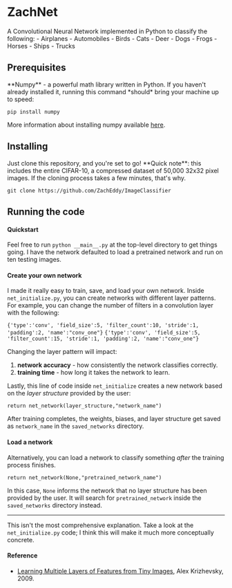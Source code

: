 <h1>ZachNet</h1>
A Convolutional Neural Network implemented in Python to classify the following:
  - Airplanes
  - Automobiles
  - Birds
  - Cats
  - Deer
  - Dogs
  - Frogs
  - Horses
  - Ships
  - Trucks

<h2>Prerequisites</h2>
**Numpy** - a powerful math library written in Python. If you haven't already installed it, running this command *should* bring your machine up to speed:

`pip install numpy`

More information about installing numpy available [here](http://docs.scipy.org/doc/numpy-1.10.1/user/install.html).

<h2>Installing</h2>
Just clone this repository, and you're set to go! **Quick note**: this includes the entire CIFAR-10, a compressed dataset of 50,000 32x32 pixel images. If the cloning process takes a few minutes, that's why. 


`git clone https://github.com/ZachEddy/ImageClassifier`

<h2>Running the code</h2>
<h4>Quickstart </h4>



Feel free to run `python __main__.py` at the top-level directory to get things going. I have the network defaulted to load a pretrained network and run on ten testing images.

<h4>Create your own network</h4>

I made it really easy to train, save, and load your own network. Inside `net_initialize.py`, you can create networks with different layer patterns. For example, you can change the number of filters in a convolution layer with the following:

`{'type':'conv', 'field_size':5, 'filter_count':10, 'stride':1, 'padding':2, 'name':"conv_one"}`
`{'type':'conv', 'field_size':5, 'filter_count':15, 'stride':1, 'padding':2, 'name':"conv_one"}`

Changing the layer pattern will impact:

1. **network accuracy** - how consistently the network classifies correctly.
2. **training time** - how long it takes the network to learn.

Lastly, this line of code inside `net_initialize` creates a new network based on the *layer structure* provided by the user:

`return net_network(layer_structure,"network_name")`

After training completes, the weights, biases, and layer structure get saved as `network_name` in the `saved_networks` directory.

<h4>Load a network</h4>

Alternatively, you can load a network to classify something *after* the training process finishes. 

`return net_network(None,"pretrained_network_name")`

In this case, `None` informs the network that no layer structure has been provided by the user. It will search for `pretrained_network` inside the `saved_networks` directory instead. 

<hr>

This isn't the most comprehensive explanation. Take a look at the `net_initialize.py` code; I think this will make it much more conceptually concrete.







<h4> Reference </h4>
<ul>
  <li>
   <a href="https://www.cs.toronto.edu/~kriz/learning-features-2009-TR.pdf">Learning Multiple Layers of Features from Tiny Images</a>, Alex Krizhevsky, 2009.
  </li>
</ul>
